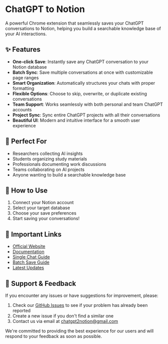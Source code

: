 # ChatGPT to Notion

A powerful Chrome extension that seamlessly saves your ChatGPT conversations to Notion, helping you build a searchable knowledge base of your AI interactions.

## ✨ Features

- **One-click Save**: Instantly save any ChatGPT conversation to your Notion database
- **Batch Sync**: Save multiple conversations at once with customizable page ranges
- **Smart Organization**: Automatically structures your chats with proper formatting
- **Flexible Options**: Choose to skip, overwrite, or duplicate existing conversations
- **Team Support**: Works seamlessly with both personal and team ChatGPT accounts
- **Project Sync**: Sync entire ChatGPT projects with all their conversations
- **Beautiful UI**: Modern and intuitive interface for a smooth user experience

## 🎯 Perfect For

- Researchers collecting AI insights
- Students organizing study materials
- Professionals documenting work discussions
- Teams collaborating on AI projects
- Anyone wanting to build a searchable knowledge base

## 📝 How to Use

1. Connect your Notion account
2. Select your target database
3. Choose your save preferences
4. Start saving your conversations!

## 🔗 Important Links

- [Official Website](https://chatgpt2notion.com)
- [Documentation](https://chatgptsave.notion.site/ChatGPT-to-notion-Home-1cd00c1f4fb14a8f8c2ff2772b490e8c)
- [Single Chat Guide](https://chatgptsave.notion.site/How-to-use-ChatGPT-to-Notion-for-single-chat-1f410052f0c88004802afcad7b407789)
- [Batch Save Guide](https://chatgptsave.notion.site/How-to-Batch-Save-ChatGPT-Conversation-to-Notion-1f410052f0c880beb368dd8705ea034f)
- [Latest Updates](https://chatgptsave.notion.site/ChatGPT-to-Notion-Extension-Update-1f510052f0c880679531d87f559d6541)

## 💬 Support & Feedback

If you encounter any issues or have suggestions for improvement, please:

1. Check our [GitHub Issues](https://github.com/joysey/chatgpt-to-notion/issues) to see if your problem has already been reported
2. Create a new issue if you don't find a similar one
3. Contact us via email at chatgpt2notion@gmail.com

We're committed to providing the best experience for our users and will respond to your feedback as soon as possible.
